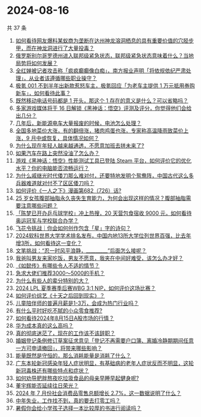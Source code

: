 # 2024-08-16

共 37 条

<!-- BEGIN ZHIHUQUESTIONS -->
<!-- 最后更新时间 Fri Aug 16 2024 03:06:43 GMT+0800 (China Standard Time) -->
1. [如何看待网友爆料某蚁商为垄断在达州神龙溶洞栖息的具有重要价值的穴胫步甲，而在神龙洞进行了大量投毒？](https://www.zhihu.com/question/664306989)
1. [俄罗斯别尔哥罗德州进入联邦级紧急状态，联邦级紧急状态意味着什么？当地局势将如何发展？](https://www.zhihu.com/question/664359548)
1. [全红婵被记者攻击称「疯疯癫癫像白痴」，南方报业声明「将依规依纪严肃处理」，从业者该遵循哪些职业操守？](https://www.zhihu.com/question/664393809)
1. [极氪 001 不到半年出新款惹怒车主，极氪回应「为老车主提供 1 万元抵用券购新车」，如何看待此事？](https://www.zhihu.com/question/664290687)
1. [既然移动电话号码都是 1 开头，那这个 1 存在的意义是什么？可以省略吗？](https://www.zhihu.com/question/452043891)
1. [多家游戏媒体将于 16 日解锁《黑神话：悟空》评测及评分，你觉得他们会给出几分？](https://www.zhihu.com/question/664179021)
1. [几年后，新能源电车大量报废的时候，电池怎么处理？](https://www.zhihu.com/question/598956599)
1. [全国多地菜价大涨，有的翻倍涨，猪肉鸡蛋也涨，专家称高温降雨致菜价上涨，9 月中或恢复，具体情况如何？](https://www.zhihu.com/question/664364947)
1. [为什么现在年轻人越来越通透，不愿意加班去拼未来了?](https://www.zhihu.com/question/664355633)
1. [如果汽车在路上突然没油了怎么办？](https://www.zhihu.com/question/663334590)
1. [游戏《黑神话：悟空》性能测试工具已登陆 Steam 平台，如何评价它的优化水平？你的电脑能否流畅运行？](https://www.zhihu.com/question/664176496)
1. [为什么戚继光时代倭刀那么难对付，还要特地发明个鸳鸯阵，中国古代这么多兵器难道就对付不了区区倭刀吗？](https://www.zhihu.com/question/664268307)
1. [如何评价《一人之下》漫画第682（726）话?](https://www.zhihu.com/question/664394746)
1. [25 岁女孩腹部抽脂永久丧失生育能力，为何会出现这样的情况？腹部抽脂需要注意哪些问题？](https://www.zhihu.com/question/664360478)
1. [「陈梦已开办乒乓球学校」冲上热搜，20 天营包食宿收 9000 元，如何看待奥运冠军与学校联合办学？](https://www.zhihu.com/question/664246867)
1. [飞花令挑战｜你会如何创作包含「星」字的诗句？](https://www.zhihu.com/question/661471017)
1. [2024软科世界大学学术排名发布，中国内地13所大学位列世界百强，比去年增3所，如何看待这一变化？](https://www.zhihu.com/question/664349032)
1. [文笔挑战：“忍一时风平浪静，_________”后面怎么接呢？](https://www.zhihu.com/question/660023427)
1. [我爸叫男友来家吃饭，男友不愿意，我夹在中间好难受，该怎么办才好？](https://www.zhihu.com/question/664268140)
1. [《如懿传》有哪些令人不适的情节？](https://www.zhihu.com/question/663588971)
1. [急求大佬们推荐3000～5000的手机？](https://www.zhihu.com/question/662047128)
1. [为什么有些人的辈分特别的大？](https://www.zhihu.com/question/290276190)
1. [2024 LPL 夏季赛季后赛WBG 3:1 NIP，如何评价这场比赛？](https://www.zhihu.com/question/664367011)
1. [如何评价综艺《十天之后回到现实》？](https://www.zhihu.com/question/662017749)
1. [儿童陪伴师的普遍月薪是1-3万，会成为热门行业吗？](https://www.zhihu.com/question/664246574)
1. [有什么平时好吃不腻的小众零食推荐?](https://www.zhihu.com/question/658558077)
1. [如何看待2024年8月15日A股市场的行情？](https://www.zhihu.com/question/664251343)
1. [华为成本真的这么高吗？](https://www.zhihu.com/question/663996508)
1. [真的彻底迷茫了，现在的工作该不该辞职？](https://www.zhihu.com/question/663955951)
1. [婚姻登记条例修订草案征求意见「登记不再需要户口簿、离婚冷静期期间任意一方可申请撤回」，将带来哪些影响？](https://www.zhihu.com/question/664302020)
1. [能量既然是守恒的，那么消耗能量是消耗了什么？](https://www.zhihu.com/question/663662423)
1. [广东本轮新冠感染年轻人症状明显，有基础病的老年人症状反而不明显，这轮新冠毒株还有哪些特点和症状？](https://www.zhihu.com/question/664333152)
1. [如何劝导肥胖熬夜吃垃圾食品的母亲早睡早起健身呢?](https://www.zhihu.com/question/663271122)
1. [董宇辉能否延续往日荣光？](https://www.zhihu.com/question/662672660)
1. [2024 年 7 月份社会消费品零售总额增长 2.7%，这一数据说明了什么？](https://www.zhihu.com/question/664339061)
1. [中年失业，工作找不到，真的要去打零工吗？](https://www.zhihu.com/question/659125052)
1. [暑假你会给小学孩子选择一本比较厚的书进行阅读吗？](https://www.zhihu.com/question/660702584)
<!-- END ZHIHUQUESTIONS -->
